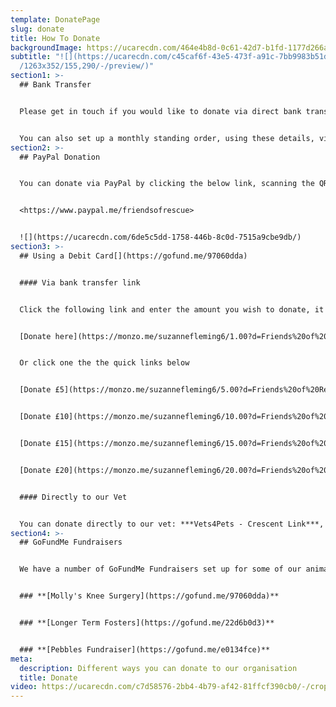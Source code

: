```yaml
---
template: DonatePage
slug: donate
title: How To Donate
backgroundImage: https://ucarecdn.com/464e4b8d-0c61-42d7-b1fd-1177d266a7e5/-/crop/442x212/621,124/-/preview/
subtitle: "![](https://ucarecdn.com/c45caf6f-43e5-473f-a91c-7bb9983b51d8/-/crop\
  /1263x352/155,290/-/preview/)"
section1: >-
  ## Bank Transfer


  Please get in touch if you would like to donate via direct bank transfer and we can provide you with our details.


  You can also set up a monthly standing order, using these details, via your online banking.
section2: >-
  ## PayPal Donation


  You can donate via PayPal by clicking the below link, scanning the QR code or searching for us on PayPal using our email address : friendsofrescueni@gmail.com


  <https://www.paypal.me/friendsofrescue>


  ![](https://ucarecdn.com/6de5c5dd-1758-446b-8c0d-7515a9cbe9db/)
section3: >-
  ## Using a Debit Card[](https://gofund.me/97060dda)


  #### Via bank transfer link


  Click the following link and enter the amount you wish to donate, it will be deposited directly into our bank account.


  [Donate here](https://monzo.me/suzannefleming6/1.00?d=Friends%20of%20Rescue%20Donation)


  Or click one the the quick links below


  [Donate £5](https://monzo.me/suzannefleming6/5.00?d=Friends%20of%20Rescue%20Donation)


  [Donate £10](https://monzo.me/suzannefleming6/10.00?d=Friends%20of%20Rescue%20donation)


  [Donate £15](https://monzo.me/suzannefleming6/15.00?d=Friends%20of%20Rescue%20Donation)


  [Donate £20](https://monzo.me/suzannefleming6/20.00?d=Friends%20of%20Rescue%20Donation)


  #### Directly to our Vet


  You can donate directly to our vet: ***Vets4Pets - Crescent Link***, in person or via phone **028 7131 4420**
section4: >-
  ## GoFundMe Fundraisers


  We have a number of GoFundMe Fundraisers set up for some of our animals. Our active fundraisers can be found below:


  ### **[Molly's Knee Surgery](https://gofund.me/97060dda)**


  ### **[Longer Term Fosters](https://gofund.me/22d6b0d3)**


  ### **[Pebbles Fundraiser](https://gofund.me/e0134fce)**
meta:
  description: Different ways you can donate to our organisation
  title: Donate
video: https://ucarecdn.com/c7d58576-2bb4-4b79-af42-81ffcf390cb0/-/crop/528x357/0,170/-/preview/
---
```

